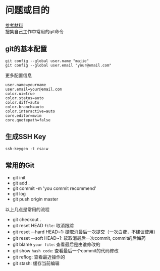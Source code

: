 # 问题或目的
[参考材料](http://git-scm.com/book/zh/)<br>
搜集自己工作中常用的git命令

## git的基本配置
```
git config --global user.name "majie"
git config --global user.email "your@email.com"

```
<p>
更多配置信息

```
user.name=yourname
user.email=your@email.com
color.ui=true
color.status=auto
color.diff=auto
color.branch=auto
color.interactive=auto
core.editor=mvim
core.quotepath=false

```

## 生成SSH Key
`ssh-keygen -t rsa:w
`

## 常用的Git

* git init
* git add .
* git commit -m 'you commit recommend'
* git log
* git push origin master
<p>
以上几点是常用的流程

* git checkout .
* git reset HEAD `file`: 取消跟踪
* git reset --hard HEAD~1: 硬取消最后一次提交（一次白费，不建议使用）
* git reset --soft HEAD~1: 软取消最后一次commit, commit的后悔药
* git blame `your file`: 查看最后是由谁修改的
* git show `hash code`: 查看最后一个commit的代码修改
* git reflog: 查看最近操作的
* git stash: 缓存当前编辑


